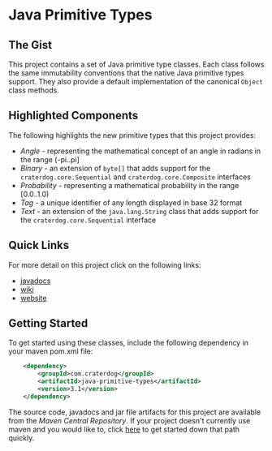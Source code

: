 # Java Primitive Types

## The Gist
This project contains a set of Java primitive type classes. Each class follows the same immutability
conventions that the native Java primitive types support. They also provide a default implementation
of the canonical `Object` class methods.

## Highlighted Components
The following highlights the new primitive types that this project provides:

 * *Angle* - representing the mathematical concept of an angle in radians in the range (-pi..pi]
 * *Binary* - an extension of `byte[]` that adds support for the `craterdog.core.Sequential` and
`craterdog.core.Composite` interfaces
 * *Probability* - representing a mathematical probability in the range [0.0..1.0)
 * *Tag* - a unique identifier of any length displayed in base 32 format
 * *Text* - an extension of the `java.lang.String` class that adds support for the `craterdog.core.Sequential`
interface

## Quick Links
For more detail on this project click on the following links:

 * [javadocs](http://craterdog.github.io/java-primitive-types/3.1/index.html)
 * [wiki](https://github.com/craterdog/java-primitive-types/wiki/Crater-Dog-Technologies%E2%84%A2-Java-Primitive-Types)
 * [website](http://craterdog.com)

## Getting Started
To get started using these classes, include the following dependency in your maven pom.xml file:

```xml
    <dependency>
        <groupId>com.craterdog</groupId>
        <artifactId>java-primitive-types</artifactId>
        <version>3.1</version>
    </dependency>
```

The source code, javadocs and jar file artifacts for this project are available from the
*Maven Central Repository*. If your project doesn't currently use maven and you would like to,
click [here](https://github.com/craterdog/maven-parent-poms) to get started down that path quickly.

